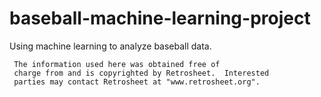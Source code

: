 # baseball-machine-learning-project
Using machine learning to analyze baseball data.

     The information used here was obtained free of
     charge from and is copyrighted by Retrosheet.  Interested
     parties may contact Retrosheet at "www.retrosheet.org".